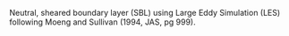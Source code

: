 
  Neutral, sheared boundary layer (SBL) using Large Eddy Simulation (LES) 
  following Moeng and Sullivan (1994, JAS, pg 999).


